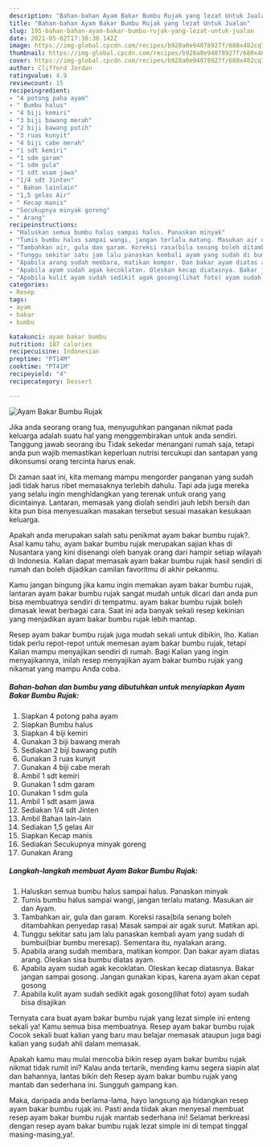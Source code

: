 ```yaml
---
description: "Bahan-bahan Ayam Bakar Bumbu Rujak yang lezat Untuk Jualan"
title: "Bahan-bahan Ayam Bakar Bumbu Rujak yang lezat Untuk Jualan"
slug: 195-bahan-bahan-ayam-bakar-bumbu-rujak-yang-lezat-untuk-jualan
date: 2021-05-02T17:30:30.142Z
image: https://img-global.cpcdn.com/recipes/b928a0e94078927f/680x482cq70/ayam-bakar-bumbu-rujak-foto-resep-utama.jpg
thumbnail: https://img-global.cpcdn.com/recipes/b928a0e94078927f/680x482cq70/ayam-bakar-bumbu-rujak-foto-resep-utama.jpg
cover: https://img-global.cpcdn.com/recipes/b928a0e94078927f/680x482cq70/ayam-bakar-bumbu-rujak-foto-resep-utama.jpg
author: Clifford Jordan
ratingvalue: 4.9
reviewcount: 15
recipeingredient:
- "4 potong paha ayam"
- " Bumbu halus"
- "4 biji kemiri"
- "3 biji bawang merah"
- "2 biji bawang putih"
- "3 ruas kunyit"
- "4 biji cabe merah"
- "1 sdt kemiri"
- "1 sdm garam"
- "1 sdm gula"
- "1 sdt asam jawa"
- "1/4 sdt Jinten"
- " Bahan lainlain"
- "1,5 gelas Air"
- " Kecap manis"
- "Secukupnya minyak goreng"
- " Arang"
recipeinstructions:
- "Haluskan semua bumbu halus sampai halus. Panaskan minyak"
- "Tumis bumbu halus sampai wangi, jangan terlalu matang. Masukan air dan Ayam."
- "Tambahkan air, gula dan garam. Koreksi rasa(bila senang boleh ditambahkan penyedap rasa) Masak sampai air agak surut. Matikan api."
- "Tunggu sekitar satu jam lalu panaskan kembali ayam yang sudah di bumbui(biar bumbu meresap). Sementara itu, nyalakan arang."
- "Apabila arang sudah membara, matikan kompor. Dan bakar ayam diatas arang. Oleskan sisa bumbu diatas ayam."
- "Apabila ayam sudah agak kecoklatan. Oleskan kecap diatasnya. Bakar jangan sampai gosong. Jangan gunakan kipas, karena ayam akan cepat gosong"
- "Apabila kulit ayam sudah sedikit agak gosong(lihat foto) ayam sudah bisa disajikan"
categories:
- Resep
tags:
- ayam
- bakar
- bumbu

katakunci: ayam bakar bumbu 
nutrition: 187 calories
recipecuisine: Indonesian
preptime: "PT14M"
cooktime: "PT41M"
recipeyield: "4"
recipecategory: Dessert

---
```



![Ayam Bakar Bumbu Rujak](https://img-global.cpcdn.com/recipes/b928a0e94078927f/680x482cq70/ayam-bakar-bumbu-rujak-foto-resep-utama.jpg)

Jika anda seorang orang tua, menyuguhkan panganan nikmat pada keluarga adalah suatu hal yang menggembirakan untuk anda sendiri. Tanggung jawab seorang ibu Tidak sekedar menangani rumah saja, tetapi anda pun wajib memastikan keperluan nutrisi tercukupi dan santapan yang dikonsumsi orang tercinta harus enak.

Di zaman  saat ini, kita memang mampu mengorder panganan yang sudah jadi tidak harus ribet memasaknya terlebih dahulu. Tapi ada juga mereka yang selalu ingin menghidangkan yang terenak untuk orang yang dicintainya. Lantaran, memasak yang diolah sendiri jauh lebih bersih dan kita pun bisa menyesuaikan masakan tersebut sesuai masakan kesukaan keluarga. 



Apakah anda merupakan salah satu penikmat ayam bakar bumbu rujak?. Asal kamu tahu, ayam bakar bumbu rujak merupakan sajian khas di Nusantara yang kini disenangi oleh banyak orang dari hampir setiap wilayah di Indonesia. Kalian dapat memasak ayam bakar bumbu rujak hasil sendiri di rumah dan boleh dijadikan camilan favoritmu di akhir pekanmu.

Kamu jangan bingung jika kamu ingin memakan ayam bakar bumbu rujak, lantaran ayam bakar bumbu rujak sangat mudah untuk dicari dan anda pun bisa membuatnya sendiri di tempatmu. ayam bakar bumbu rujak boleh dimasak lewat berbagai cara. Saat ini ada banyak sekali resep kekinian yang menjadikan ayam bakar bumbu rujak lebih mantap.

Resep ayam bakar bumbu rujak juga mudah sekali untuk dibikin, lho. Kalian tidak perlu repot-repot untuk memesan ayam bakar bumbu rujak, tetapi Kalian mampu menyajikan sendiri di rumah. Bagi Kalian yang ingin menyajikannya, inilah resep menyajikan ayam bakar bumbu rujak yang nikamat yang mampu Anda coba.

<!--inarticleads1-->

##### Bahan-bahan dan bumbu yang dibutuhkan untuk menyiapkan Ayam Bakar Bumbu Rujak:

1. Siapkan 4 potong paha ayam
1. Siapkan  Bumbu halus
1. Siapkan 4 biji kemiri
1. Gunakan 3 biji bawang merah
1. Sediakan 2 biji bawang putih
1. Gunakan 3 ruas kunyit
1. Gunakan 4 biji cabe merah
1. Ambil 1 sdt kemiri
1. Gunakan 1 sdm garam
1. Gunakan 1 sdm gula
1. Ambil 1 sdt asam jawa
1. Sediakan 1/4 sdt Jinten
1. Ambil  Bahan lain-lain
1. Sediakan 1,5 gelas Air
1. Siapkan  Kecap manis
1. Sediakan Secukupnya minyak goreng
1. Gunakan  Arang




<!--inarticleads2-->

##### Langkah-langkah membuat Ayam Bakar Bumbu Rujak:

1. Haluskan semua bumbu halus sampai halus. Panaskan minyak
1. Tumis bumbu halus sampai wangi, jangan terlalu matang. Masukan air dan Ayam.
1. Tambahkan air, gula dan garam. Koreksi rasa(bila senang boleh ditambahkan penyedap rasa) Masak sampai air agak surut. Matikan api.
1. Tunggu sekitar satu jam lalu panaskan kembali ayam yang sudah di bumbui(biar bumbu meresap). Sementara itu, nyalakan arang.
1. Apabila arang sudah membara, matikan kompor. Dan bakar ayam diatas arang. Oleskan sisa bumbu diatas ayam.
1. Apabila ayam sudah agak kecoklatan. Oleskan kecap diatasnya. Bakar jangan sampai gosong. Jangan gunakan kipas, karena ayam akan cepat gosong
1. Apabila kulit ayam sudah sedikit agak gosong(lihat foto) ayam sudah bisa disajikan




Ternyata cara buat ayam bakar bumbu rujak yang lezat simple ini enteng sekali ya! Kamu semua bisa membuatnya. Resep ayam bakar bumbu rujak Cocok sekali buat kalian yang baru mau belajar memasak ataupun juga bagi kalian yang sudah ahli dalam memasak.

Apakah kamu mau mulai mencoba bikin resep ayam bakar bumbu rujak nikmat tidak rumit ini? Kalau anda tertarik, mending kamu segera siapin alat dan bahannya, lantas bikin deh Resep ayam bakar bumbu rujak yang mantab dan sederhana ini. Sungguh gampang kan. 

Maka, daripada anda berlama-lama, hayo langsung aja hidangkan resep ayam bakar bumbu rujak ini. Pasti anda tiidak akan menyesal membuat resep ayam bakar bumbu rujak mantab sederhana ini! Selamat berkreasi dengan resep ayam bakar bumbu rujak lezat simple ini di tempat tinggal masing-masing,ya!.

